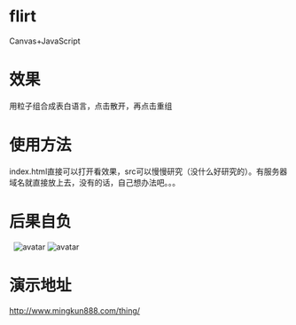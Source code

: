 # flirt

Canvas+JavaScript 

# 效果

用粒子组合成表白语言，点击散开，再点击重组

# 使用方法

index.html直接可以打开看效果，src可以慢慢研究（没什么好研究的）。有服务器域名就直接放上去，没有的话，自己想办法吧。。。
 
# 后果自负
 
![avatar](http://www.mingkun888.com/thing/0.png)
![avatar](http://www.mingkun888.com/thing/1.png)
 
# 演示地址

http://www.mingkun888.com/thing/
 
